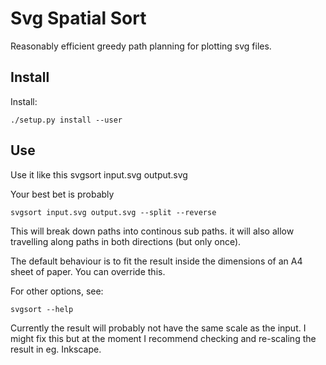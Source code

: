 # Svg Spatial Sort


Reasonably efficient greedy path planning for plotting svg files.


## Install

Install:

    ./setup.py install --user


## Use

Use it like this
    svgsort input.svg output.svg

Your best bet is probably

    svgsort input.svg output.svg --split --reverse

This will break down paths into continous sub paths. it will also allow
travelling along paths in both directions (but only once).

The default behaviour is to fit the result inside the dimensions of an A4 sheet
of paper. You can override this.

For other options, see:

    svgsort --help




Currently the result will probably not have the same scale as the input. I
might fix this but at the moment I recommend checking and re-scaling the result
in eg. Inkscape.

